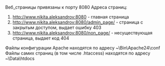 Веб_страницы привязаны к порту 8080
Адреса страниц:
 1. http://www.nikita.aleksandrov:8080                - главная страница
 2. http://www.nikita.aleksandrov:8080/admin_page/    - страница с закрытым доступом, выдает ошибку 403
 3. http://www.nikita.aleksandrov:8080/non_page/      - несуществующая страница, выдает код 404
 
 Файлы конфигурации Apache находятся по адресу ~\Bin\Apache24\conf
 Файлы самих страниц (в том числе .htaccess) находятся по адресу ~\Data\htdocs
